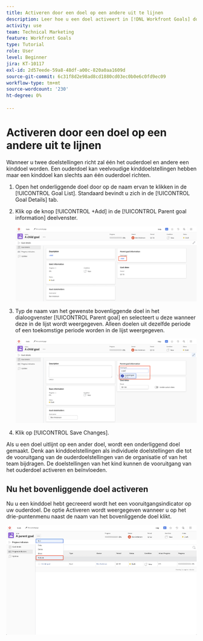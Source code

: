 ```yaml
---
title: Activeren door een doel op een andere uit te lijnen
description: Leer hoe u een doel activeert in [!DNL Workfront Goals] door het op een ander doel uit te lijnen.
activity: use
team: Technical Marketing
feature: Workfront Goals
type: Tutorial
role: User
level: Beginner
jira: KT-10117
exl-id: 2d57eede-59a8-48df-a00c-820a0aa1609d
source-git-commit: 6c31f8d2e98ad8cd1880cd03ec0b0e6c0fd9ec09
workflow-type: tm+mt
source-wordcount: '230'
ht-degree: 0%

---
```


# Activeren door een doel op een andere uit te lijnen

Wanneer u twee doelstellingen richt zal één het ouderdoel en andere een kinddoel worden. Een ouderdoel kan veelvoudige kinddoelstellingen hebben maar een kinddoel kan slechts aan één ouderdoel richten.

1. Open het onderliggende doel door op de naam ervan te klikken in de [!UICONTROL Goal List]. Standaard bevindt u zich in de [!UICONTROL Goal Details] tab.
1. Klik op de knop [!UICONTROL +Add] in de [!UICONTROL Parent goal information] deelvenster.

   ![Een schermafbeelding van de [!UICONTROL Goal Details] tab](assets/06-workfront-goals-align-goals.png)

1. Typ de naam van het gewenste bovenliggende doel in het dialoogvenster [!UICONTROL Parent goal] en selecteert u deze wanneer deze in de lijst wordt weergegeven. Alleen doelen uit dezelfde periode of een toekomstige periode worden in de lijst weergegeven.

   ![Een schermafbeelding van de [!UICONTROL Goal Details] deelvenster met de [!UICONTROL Parent goal information] deelvenster](assets/07-workfront-goals-align-to.png)

1. Klik op [!UICONTROL Save Changes].

Als u een doel uitlijnt op een ander doel, wordt een onderliggend doel gemaakt. Denk aan kinddoelstellingen als individuele doelstellingen die tot de vooruitgang van de ouderdoelstellingen van de organisatie of van het team bijdragen. De doelstellingen van het kind kunnen de vooruitgang van het ouderdoel activeren en beïnvloeden.

## Nu het bovenliggende doel activeren

Nu u een kinddoel hebt gecreeerd wordt het een vooruitgangsindicator op uw ouderdoel. De optie Activeren wordt weergegeven wanneer u op het drie-puntenmenu naast de naam van het bovenliggende doel klikt.

![Een schermafbeelding die laat zien hoe het hoofddoel kan worden geactiveerd.](assets/activate-the-parent-goal.png)

